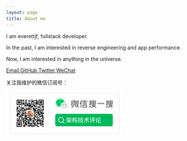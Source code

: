 ```yaml
---
layout: page
title: About me 
---
```


I am everettjf, fullstack developer.

In the past, I am interested in reverse engineering and app performance.

Now, I am interested in anything in the universe.

[Email](mailto:everettjf@live.com),[GitHub](https://github.com/everettjf),[Twitter](https://twitter.com/everettjf),[WeChat](/images/mywechat.jpg) 

关注我维护的微信订阅号：

![fun](/images/fun.png)


